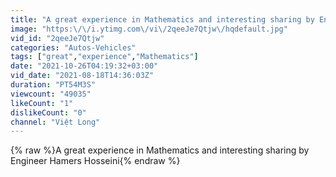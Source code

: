 ```yaml
---
title: "A great experience in Mathematics and interesting sharing by Engineer Hamers Hosseini"
image: "https:\/\/i.ytimg.com\/vi\/2qeeJe7Qtjw\/hqdefault.jpg"
vid_id: "2qeeJe7Qtjw"
categories: "Autos-Vehicles"
tags: ["great","experience","Mathematics"]
date: "2021-10-26T04:19:32+03:00"
vid_date: "2021-08-18T14:36:03Z"
duration: "PT54M3S"
viewcount: "49035"
likeCount: "1"
dislikeCount: "0"
channel: "Việt Long"
---
```

{% raw %}A great experience in Mathematics and interesting sharing by Engineer Hamers Hosseini{% endraw %}
